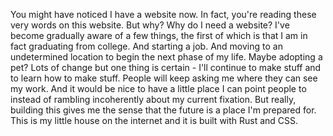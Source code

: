 You might have noticed I have a website now. In fact, you're reading these very words on this website.
But why? Why do I need a website?
I've become gradually aware of a few things, the first of which is that I am in fact graduating from college. And starting a job.
And moving to an undetermined location to begin the next phase of my life. Maybe adopting a pet? Lots of change but one thing is certain - I'll continue to make stuff and to learn how to make stuff. People will keep asking me where they can see my work. And it would be nice to have
a little place I can point people to instead of rambling incoherently about my current fixation. But really, building this gives me the sense that the future is a place I'm prepared for. This is my little house on the internet and it is built with Rust and CSS.